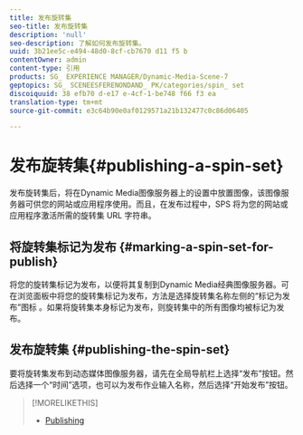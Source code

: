 ```yaml
---
title: 发布旋转集
seo-title: 发布旋转集
description: 'null'
seo-description: 了解如何发布旋转集。
uuid: 3b21ee5c-e494-48d0-8cf-cb7670 d11 f5 b
contentOwner: admin
content-type: 引用
products: SG_ EXPERIENCE MANAGER/Dynamic-Media-Scene-7
geptopics: SG_ SCENEESFERENONDAND_ PK/categories/spin_ set
discoiquuid: 38 efb70 d-e17 e-4cf-1-be748 f66 f3 ea
translation-type: tm+mt
source-git-commit: e3c64b90e0af0129571a21b132477c0c86d06405

---
```



# 发布旋转集{#publishing-a-spin-set}

发布旋转集后，将在Dynamic Media图像服务器上的设置中放置图像，该图像服务器可供您的网站或应用程序使用。而且，在发布过程中，SPS 将为您的网站或应用程序激活所需的旋转集 URL 字符串。

## 将旋转集标记为发布 {#marking-a-spin-set-for-publish}

将您的旋转集标记为发布，以便将其复制到Dynamic Media经典图像服务器。可在浏览面板中将您的旋转集标记为发布，方法是选择旋转集名称左侧的“标记为发布”图标 。如果将旋转集本身标记为发布，则旋转集中的所有图像均被标记为发布。

## 发布旋转集 {#publishing-the-spin-set}

要将旋转集发布到动态媒体图像服务器，请先在全局导航栏上选择“发布”按钮。然后选择一个“时间”选项，也可以为发布作业输入名称，然后选择“开始发布”按钮。

>[!MORELIKETHIS]
>
>* [Publishing](publishing-files.md#publishing_files)

